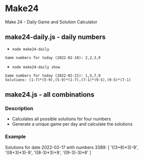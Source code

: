 # Make24

Make 24 - Daily Game and Solution Calculator

## make24-daily.js - daily numbers

- `node make24-daily`
```
Game numbers for today (2022-02-18): 2,2,3,9
```

- `node make24-daily show`
```
Game numbers for today (2022-02-21): 1,5,7,9
Solutions: (1-7)*(5-9),(5-9)*(1-7),(7-1)*(9-5),(9-5)*(7-1)
```

## make24.js - all combinations

### Description

- Calculates all possible solutions for four numbers
- Generate a unique game per day and calculate the solutions

### Example

Solutions for date 2022-02-17 with numbers 3389:  [ '((3+8)*3)-9', '((8+3)*3)-9', '((8-3)*3)+9', '((9-3)-3)*8' ]

##
